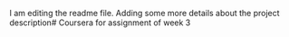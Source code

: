 I am editing the readme file. Adding some more details about the project description# Coursera
for assignment of week 3
